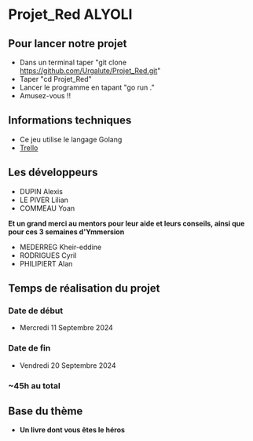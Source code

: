 # Projet_Red ALYOLI

## Pour lancer notre projet

- Dans un terminal taper "git clone https://github.com/Urgalute/Projet_Red.git"
- Taper "cd Projet_Red"
- Lancer le programme en tapant "go run ."
- Amusez-vous !!

## Informations techniques

- Ce jeu utilise le langage Golang
- [Trello](https://trello.com/b/L2GIWD9y/projet-red)

## Les développeurs

- DUPIN Alexis
- LE PIVER Lilian
- COMMEAU Yoan

**Et un grand merci au mentors pour leur aide et leurs conseils, ainsi que pour ces 3 semaines d'Ymmersion**

- MEDERREG Kheir-eddine
- RODRIGUES Cyril
- PHILIPIERT Alan

## Temps de réalisation du projet

### Date de début
- Mercredi 11 Septembre 2024

### Date de fin
- Vendredi 20 Septembre 2024

### ~45h au total 

## Base du thème 

- **Un livre dont vous êtes le héros**
